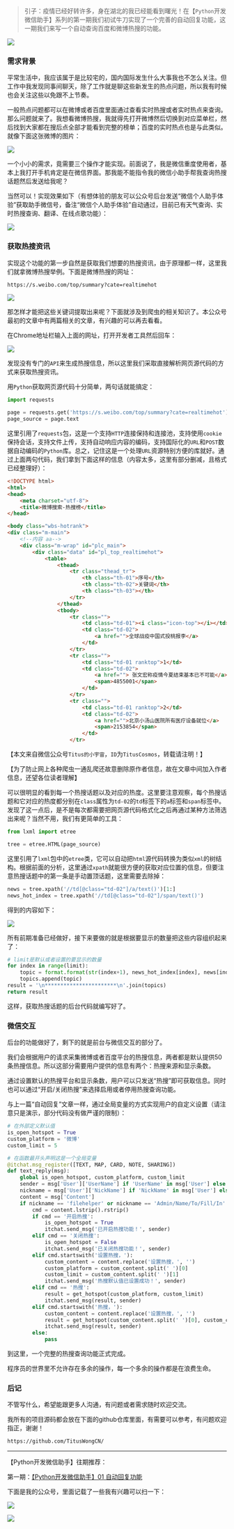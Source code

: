 > 引子：疫情已经好转许多，身在湖北的我已经能看到曙光！在【`Python`开发微信助手】系列的第一期我们初试牛刀实现了一个完善的自动回复功能，这一期我们来写一个自动查询百度和微博热搜的功能。

![](https://user-gold-cdn.xitu.io/2020/3/15/170decb8e8742c19?w=750&h=385&f=png&s=116737)

### 需求背景

平常生活中，我应该属于是比较宅的，国内国际发生什么大事我也不怎么关注。但工作中我发现同事间聊天，除了工作就是聊这些新发生的热点问题，所以我有时候也会关注这些以免跟不上节奏。

一般热点问题都可以在微博或者百度里面通过查看实时热搜或者实时热点来查询。那么问题就来了。我想看微博热搜，我就得先打开微博然后切换到对应菜单栏，然后找到大家都在搜后点全部才能看到完整的榜单；百度的实时热点也是与此类似。就像下面这张微博的图片：

![](https://user-gold-cdn.xitu.io/2020/3/15/170dcd960cfa0c00?w=410&h=729&f=png&s=145098)

一个小小的需求，竟需要三个操作才能实现。前面说了，我是微信重度使用者，基本上我打开手机肯定是在微信界面。那我能不能指令我的微信小助手帮我查询热搜话题然后发送给我呢？

当然可以！实现效果如下（有想体验的朋友可以公众号后台发送“微信个人助手体验”获取助手微信号，备注“微信个人助手体验”自动通过，目前已有天气查询、实时热搜查询、翻译、在线点歌功能）：

![](https://user-gold-cdn.xitu.io/2020/3/15/170dcda80f4c5e86?w=410&h=461&f=png&s=246868)

### 获取热搜资讯

实现这个功能的第一步自然是获取我们想要的热搜资讯，由于原理都一样，这里我们就拿微博热搜举例。下面是微博热搜的网址：

```html
https://s.weibo.com/top/summary?cate=realtimehot
```

![](https://user-gold-cdn.xitu.io/2020/3/15/170de8446e46120c?w=847&h=463&f=png&s=36704)

那怎样才能把这些关键词提取出来呢？下面就涉及到爬虫的相关知识了。本公众号最初的文章中有两篇相关的文章，有兴趣的可以再去看看。

在Chrome地址栏输入上面的网址，打开开发者工具然后回车：

![](https://user-gold-cdn.xitu.io/2020/3/15/170de602239768e8?w=770&h=477&f=png&s=56417)

发现没有专门的`API`来生成热搜信息，所以这里我们采取直接解析网页源代码的方式来获取热搜资讯。

用`Python`获取网页源代码十分简单，两句话就能搞定：

```Python
import requests

page = requests.get('https://s.weibo.com/top/summary?cate=realtimehot')
page_source = page.text
```

这里引用了`requests`包，这是一个支持`HTTP`连接保持和连接池，支持使用`cookie`保持会话，支持文件上传，支持自动响应内容的编码，支持国际化的`URL`和`POST`数据自动编码的`Python`库。总之，记住这是一个处理`URL`资源特别方便的库就好。通过上面两句代码，我们拿到下面这样的信息（内容太多，这里有部分删减，且格式已经整理好）：

```html
<!DOCTYPE html>
<html>
<head>
    <meta charset="utf-8">
    <title>微博搜索-热搜榜</title>
</head>

<body class="wbs-hotrank">
<div class="m-main">
    <!--内容 aa-->
    <div class="m-wrap" id="plc_main">
        <div class="data" id="pl_top_realtimehot">
            <table>
                <thead>
                    <tr class="thead_tr">
                        <th class="th-01">序号</th>
                        <th class="th-02">关键词</th>
                        <th class="th-03"></th>
                    </tr>
                </thead>
                <tbody>
                    <tr class="">
                        <td class="td-01"><i class="icon-top"></i></td>
                        <td class="td-02">
                            <a href="">全球战疫中国式投桃报李</a>
                        </td>
                    </tr>
                    <tr class="">
                        <td class="td-01 ranktop">1</td>
                        <td class="td-02">
                            <a href="">	张文宏称疫情今夏结束基本已不可能</a>
                            <span>4855001</span>
                        </td>
                    </tr>
                    <tr class="">
                        <td class="td-01 ranktop">2</td>
                        <td class="td-02">
                            <a href="">北京小汤山医院所有医疗设备就位</a>
                            <span>2153854</span>
                        </td>
                    </tr>
```

【本文来自微信公众号`Titus的小宇宙`，`ID`为`TitusCosmos`，转载请注明！】

【为了防止网上各种爬虫一通乱爬还故意删除原作者信息，故在文章中间加入作者信息，还望各位读者理解】

可以很明显的看到每一个热搜话题以及对应的热度。这里要注意观察，每个热搜话题和它对应的热度都分别在`class`属性为`td-02`的`td`标签下的`a`标签和`span`标签中。发现了这一点后，是不是每次都需要把网页源代码格式化之后再通过某种方法筛选出来呢？当然不用，我们有更简单的工具：

```Python
from lxml import etree

tree = etree.HTML(page_source)
```

这里引用了`lxml`包中的`etree`类，它可以自动把`html`源代码转换为类似`xml`的树结构。根据前面的分析，这里通过`xpath`就能很方便的获取对应位置的信息，但要注意热搜话题中的第一条是手动置顶话题，这里需要去除掉：

```Python
news = tree.xpath('//td[@class="td-02"]/a/text()')[1:]
news_hot_index = tree.xpath('//td[@class="td-02"]/span/text()')
```

得到的内容如下：

![](https://user-gold-cdn.xitu.io/2020/3/15/170de82c0314d0da?w=1110&h=635&f=png&s=116854)

所有前期准备已经做好，接下来要做的就是根据要显示的数量把这些内容组织起来了：

```Python
# limit是默认或者设置的要显示的数量
for index in range(limit):
    topic = format.format(str(index+1), news_hot_index[index], news[index])
    topics.append(topic)
result = '\n***********************\n'.join(topics)
return result
```

这样，获取热搜话题的后台代码就编写好了。

### 微信交互

后台的功能做好了，剩下的就是前台与微信交互的部分了。

我们会根据用户的请求采集微博或者百度平台的热搜信息，两者都是默认提供50条热搜信息。所以这部分需要用户提供的信息有两个：热搜来源和显示条数。

通过设置默认的热搜平台和显示条数，用户可以只发送“热搜”即可获取信息。同时也可以通过“开启/关闭热搜”来选择启用或者停用热搜查询功能。

与上一篇“自动回复”文章一样，通过全局变量的方式实现用户的自定义设置（请注意只是演示，部分代码没有做严谨的限制）：

```python
# 在外部定义默认值
is_open_hotspot = True
custom_platform = '微博'
custom_limit = 5

# 在函数最开头声明这是一个全局变量
@itchat.msg_register([TEXT, MAP, CARD, NOTE, SHARING])
def text_reply(msg):
    global is_open_hotspot, custom_platform, custom_limit
    sender = msg['User']['UserName'] if 'UserName' in msg['User'] else 'filehelper'
    nickname = msg['User']['NickName'] if 'NickName' in msg['User'] else 'filehelper'
    content = msg['Content']
    if nickname == 'filehelper' or nickname == 'Admin/Name/To/Fill/In':
        cmd = content.lstrip().rstrip()
        if cmd == '开启热搜':
            is_open_hotspot = True
            itchat.send_msg('已开启热搜功能！', sender)
        elif cmd == '关闭热搜':
            is_open_hotspot = False
            itchat.send_msg('已关闭热搜功能！', sender)
        elif cmd.startswith('设置热搜，'):
            custom_content = content.replace('设置热搜，', '')
            custom_platform = custom_content.split(' ')[0]
            custom_limit = custom_content.split(' ')[1]
            itchat.send_msg('热搜默认值已设置成功！', sender)
        elif cmd == '热搜':
            result = get_hotspot(custom_platform, custom_limit)
            itchat.send_msg(result, sender)
        elif cmd.startswith('热搜，'):
            custom_content = content.replace('设置热搜，', '')
            result = get_hotspot(custom_content.split(' ')[0], custom_content.split(' ')[1])
            itchat.send_msg(result, sender)
        else:
            pass
```

到这里，一个完整的热搜查询功能正式完成。

程序员的世界里不允许存在多余的操作，每一个多余的操作都是在浪费生命。

### 后记

不管写什么，希望能跟更多人沟通，有问题或者需求随时欢迎交流。

我所有的项目源码都会放在下面的github仓库里面，有需要可以参考，有问题欢迎指正，谢谢！

```html
https://github.com/TitusWongCN/
```

<hr>

【Python开发微信助手】往期推荐：

第一期：[【Python开发微信助手】01 自动回复功能](http://mp.weixin.qq.com/s?__biz=MzI2MjQ3NTQzOQ==&mid=100000225&idx=1&sn=0d59f71434742bf8643b5d264a73a6d7&chksm=6a4bda215d3c533799d4db2964f38833b4053b7bcda6d84a4b17b85ee7e33d306614d6253626#rd)

下面是我的公众号，里面记载了一些我有兴趣可以扫一下：

![](https://user-gold-cdn.xitu.io/2020/3/7/170b0b521cad4cbd?w=304&h=112&f=png&s=43506)

![](https://user-gold-cdn.xitu.io/2020/3/7/170b0b5459f7f115?w=258&h=258&f=png&s=23703)